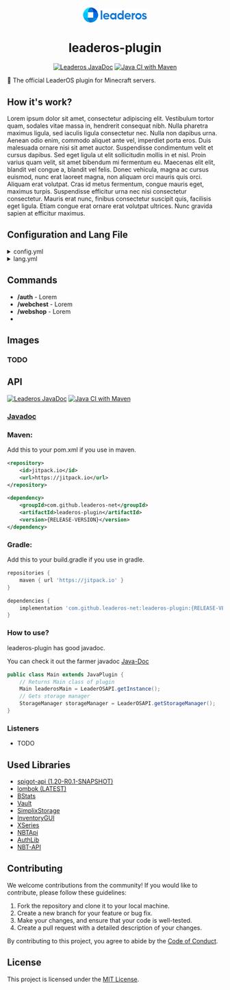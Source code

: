 <div align="center" style="margin-top: 5%">
  <img src="assets/leaderos-logo.png" />
  <h1>leaderos-plugin</h1>
<p>

[![Leaderos JavaDoc](https://github.com/leaderos-net/leaderos-plugin/actions/workflows/publish-javadoc-maven.yml/badge.svg)](https://github.com/leaderos-net/leaderos-plugin/actions/workflows/publish-javadoc-maven.yml)
[![Java CI with Maven](https://github.com/leaderos-net/leaderos-plugin/actions/workflows/maven.yml/badge.svg)](https://github.com/leaderos-net/leaderos-plugin/actions/workflows/maven.yml)

</p>
</div>

🧩 The official LeaderOS plugin for Minecraft servers.

## How it's work?
Lorem ipsum dolor sit amet, consectetur adipiscing elit. Vestibulum tortor quam, sodales vitae massa in, hendrerit consequat nibh. Nulla pharetra maximus ligula, sed iaculis ligula consectetur nec. Nulla non dapibus urna. Aenean odio enim, commodo aliquet ante vel, imperdiet porta eros. Duis malesuada ornare nisi sit amet auctor. Suspendisse condimentum velit et cursus dapibus. Sed eget ligula ut elit sollicitudin mollis in et nisl. Proin varius quam velit, sit amet bibendum mi fermentum eu. Maecenas elit elit, blandit vel congue a, blandit vel felis. Donec vehicula, magna ac cursus euismod, nunc erat laoreet magna, non aliquam orci mauris quis orci. Aliquam erat volutpat. Cras id metus fermentum, congue mauris eget, maximus turpis. Suspendisse efficitur urna nec nisi consectetur consectetur. Mauris erat nunc, finibus consectetur suscipit quis, facilisis eget ligula. Etiam congue erat ornare erat volutpat ultrices. Nunc gravida sapien at efficitur maximus.

## Configuration and Lang File
<details>
  <summary>config.yml</summary>

    TODO
</details>

<details>
    <summary>lang.yml</summary>

    TODO
</details>

## Commands
+ **/auth** - Lorem
+ **/webchest** - Lorem
+ **/webshop** - Lorem
+ 
## Images

### TODO

## API
[![Leaderos JavaDoc](https://github.com/leaderos-net/leaderos-plugin/actions/workflows/publish-javadoc-maven.yml/badge.svg)](https://github.com/leaderos-net/leaderos-plugin/actions/workflows/publish-javadoc-maven.yml)
[![Java CI with Maven](https://github.com/leaderos-net/leaderos-plugin/actions/workflows/maven.yml/badge.svg)](https://github.com/leaderos-net/leaderos-plugin/actions/workflows/maven.yml)

### [Javadoc](https://leaderos-net.github.io/leaderos-plugin/)

### Maven:

Add this to your pom.xml if you use in maven.

```xml
<repository>
    <id>jitpack.io</id>
    <url>https://jitpack.io</url>
</repository>
```
```xml
<dependency>
    <groupId>com.github.leaderos-net</groupId>
    <artifactId>leaderos-plugin</artifactId>
    <version>{RELEASE-VERSION}</version>
</dependency>
```

### Gradle:

Add this to your build.gradle if you use in gradle.

```groovy
repositories {
    maven { url 'https://jitpack.io' }
}
```
```groovy
dependencies {
    implementation 'com.github.leaderos-net:leaderos-plugin:{RELEASE-VERSION}'
}
```

### How to use?

leaderos-plugin has good javadoc.

You can check it out the farmer javadoc [Java-Doc](https://leaderos-net.github.io/leaderos-plugin)

```java
public class Main extends JavaPlugin {
    // Returns Main class of plugin
    Main leaderosMain = LeaderOSAPI.getInstance();
    // Gets storage manager
    StorageManager storageManager = LeaderOSAPI.getStorageManager();
}
```

### Listeners

* TODO

## Used Libraries

* [spigot-api (1.20-R0.1-SNAPSHOT)](https://hub.spigotmc.org/stash/projects/SPIGOT/repos/spigot/browse)
* [lombok (LATEST)](https://github.com/projectlombok/lombok)
* [BStats](https://bstats.org)
* [Vault](https://www.spigotmc.org/resources/vault.34315/)
* [SimplixStorage](https://www.spigotmc.org/resources/simplixstorage-awesome-library-to-store-data-in-a-better-way.67286/)
* [InventoryGUI](https://github.com/Phoenix616/InventoryGui)
* [XSeries](https://github.com/CryptoMorin/XSeries)
* [NBTApi](https://www.spigotmc.org/resources/nbt-api.7939/)
* [AuthLib](https://mvnrepository.com/artifact/com.mojang/authlib/1.5.25)
* [NBT-API](https://github.com/tr7zw/Item-NBT-API)

## Contributing

We welcome contributions from the community! If you would like to contribute, please follow these guidelines:

1. Fork the repository and clone it to your local machine.
2. Create a new branch for your feature or bug fix.
3. Make your changes, and ensure that your code is well-tested.
4. Create a pull request with a detailed description of your changes.

By contributing to this project, you agree to abide by the [Code of Conduct](CODE_OF_CONDUCT.md).

## License

This project is licensed under the [MIT License](LICENSE).

